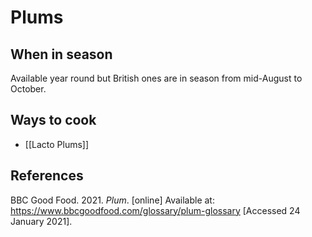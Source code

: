 # Plums
## When in season
Available year round but British ones are in season from mid-August to October.

## Ways to cook
- [[Lacto Plums]]

## References
BBC Good Food. 2021. _Plum_. \[online\] Available at: <https://www.bbcgoodfood.com/glossary/plum-glossary> \[Accessed 24 January 2021\].